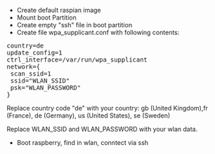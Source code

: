 
- Create default raspian image
- Mount boot Partition
- Create empty "ssh" file in boot partition
- Create file wpa_supplicant.conf
  with following contents:
<pre>
country=de
update_config=1
ctrl_interface=/var/run/wpa_supplicant
network={
 scan_ssid=1
 ssid="WLAN_SSID"
 psk="WLAN_PASSWORD"
}
</pre>
 Replace country code "de" with your country:
 gb (United Kingdom),fr (France), de (Germany), us (United States), se (Sweden)
 
 Replace WLAN_SSID and WLAN_PASSWORD with your wlan data.
 
- Boot raspberry, find in wlan, conntect via ssh
